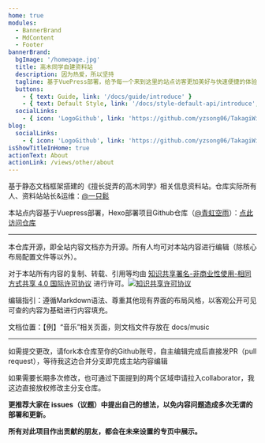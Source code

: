 ```yaml
---
home: true
modules:
  - BannerBrand
  - MdContent
  - Footer
bannerBrand:
  bgImage: '/homepage.jpg'
  title: 高木同学自建资料站
  description: 因为热爱，所以坚持
  tagline: 基于VuePress部署，给予每一个来到这里的站点访客更加美好与快速便捷的体验
  buttons:
    - { text: Guide, link: '/docs/guide/introduce' }
    - { text: Default Style, link: '/docs/style-default-api/introduce', type: 'plain' }
  socialLinks:
    - { icon: 'LogoGithub', link: 'https://github.com/yzsong06/TakagiWikiCNVue' }
blog:
  socialLinks:
    - { icon: 'LogoGithub', link: 'https://github.com/yzsong06/TakagiWikiCNVue' }
isShowTitleInHome: true
actionText: About
actionLink: /views/other/about
---
```


基于静态文档框架搭建的《擅长捉弄的高木同学》相关信息资料站。仓库实际所有人、资料站站长&运维：[@一只鬆](https://www.takagi.icu/)

本站点内容基于Vuepress部署，Hexo部署项目Github仓库（[@青虹空雨](https://github.com/MuFeng086)）：[点此访问仓库](https://github.com/yzsong06/TakagiWikiCN)

------

本仓库开源，即全站内容文档亦为开源。所有人均可对本站内容进行编辑（除核心布局配置文件等以外）。

对于本站所有内容的复制、转载、引用等均由 [知识共享署名-非商业性使用-相同方式共享 4.0 国际许可协议](http://creativecommons.org/licenses/by-nc-sa/4.0/) 进行许可。[![知识共享许可协议](https://camo.githubusercontent.com/f05d4039b67688cfdf339d2a445ad686a60551f9891734c418f7096184de5fac/68747470733a2f2f692e6372656174697665636f6d6d6f6e732e6f72672f6c2f62792d6e632d73612f342e302f38387833312e706e67)](http://creativecommons.org/licenses/by-nc-sa/4.0/)

编辑指引：遵循Markdown语法、尊重其他现有界面的布局风格，以客观公开可见可查的内容为基础进行内容填充。

文档位置：【例】“音乐”相关页面，则文档文件存放在 docs/music

------

如需提交更改，请fork本仓库至你的Github账号，自主编辑完成后直接发PR（pull request），等待我这边合并分支即完成主站内容编辑

如果需要长期多次修改，也可通过下面提到的两个区域申请拉入collaborator，我这边直接放权修改主分支仓库。

**更推荐大家在 issues（议题）中提出自己的想法，以免内容问题造成多次无谓的部署和更新。**

**所有对此项目作出贡献的朋友，都会在未来设置的专页中展示。**
